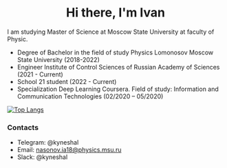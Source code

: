 <h1 align="center">Hi there, I'm Ivan</a></h1>

I am studying Master of Science at Moscow State University at faculty of Physic.
 
- Degree of Bachelor in the field of study Physics Lomonosov Moscow State University (2018-2022)
- Engineer Institute of Control Sciences of Russian Academy of Sciences (2021 - Current)
- School 21 student (2022 - Current)
- Specialization Deep Learning Coursera. Field of study: Information and Communication Technologies (02/2020 – 05/2020)

[![Top Langs](https://github-readme-stats.vercel.app/api/top-langs/?username=NasonovIvan&layout=compact)](https://github.com/NasonovIvan/github-readme-stats)

<h3 align="left">Contacts</a></h3>

- Telegram: @kyneshal
- Email: nasonov.ia18@physics.msu.ru
- Slack: @kyneshal
